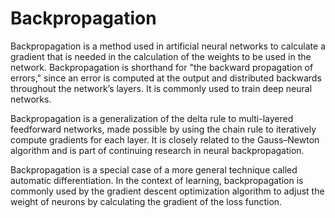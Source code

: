 # Backpropagation
Backpropagation is a method used in artificial neural networks to calculate a gradient that is needed in the calculation of the weights to be used in the network. Backpropagation is shorthand for "the backward propagation of errors," since an error is computed at the output and distributed backwards throughout the network’s layers. It is commonly used to train deep neural networks.

Backpropagation is a generalization of the delta rule to multi-layered feedforward networks, made possible by using the chain rule to iteratively compute gradients for each layer. It is closely related to the Gauss–Newton algorithm and is part of continuing research in neural backpropagation.

Backpropagation is a special case of a more general technique called automatic differentiation. In the context of learning, backpropagation is commonly used by the gradient descent optimization algorithm to adjust the weight of neurons by calculating the gradient of the loss function.

